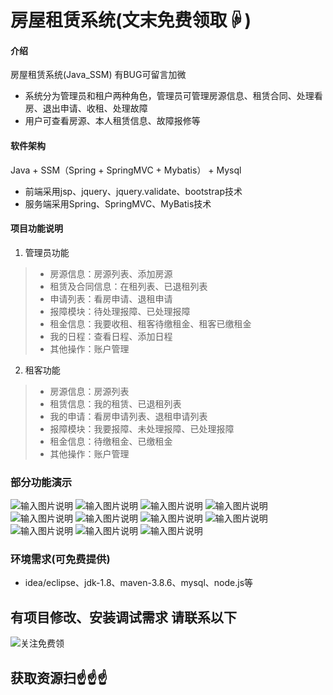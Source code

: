 # 房屋租赁系统(文末免费领取☟)
> 
#### 介绍
房屋租赁系统(Java_SSM)
有BUG可留言加微
- 系统分为管理员和租户两种角色，管理员可管理房源信息、租赁合同、处理看房、退出申请、收租、处理故障
- 用户可查看房源、本人租赁信息、故障报修等

#### 软件架构
Java + SSM（Spring + SpringMVC + Mybatis） + Mysql
- 前端采用jsp、jquery、jquery.validate、bootstrap技术
- 服务端采用Spring、SpringMVC、MyBatis技术

#### 项目功能说明

1.  管理员功能
> + 房源信息：房源列表、添加房源
> + 租赁及合同信息：在租列表、已退租列表
> + 申请列表：看房申请、退租申请
> + 报障模块：待处理报障、已处理报障
> + 租金信息：我要收租、租客待缴租金、租客已缴租金
> + 我的日程：查看日程、添加日程
> + 其他操作：账户管理
2.  租客功能
> + 房源信息：房源列表
> + 租赁信息：我的租赁、已退租列表
> + 我的申请：看房申请列表、退租申请列表
> + 报障模块：我要报障、未处理报障、已处理报障
> + 租金信息：待缴租金、已缴租金
> + 其他操作：账户管理

### 部分功能演示
![输入图片说明](photo/1-1.png)
![输入图片说明](photo/1-2.png)
![输入图片说明](photo/1-3.png)
![输入图片说明](photo/1-4.png)
![输入图片说明](photo/1-5.png)
![输入图片说明](photo/1-6.png)
![输入图片说明](photo/1-7.png)
![输入图片说明](photo/1-8.png)
![输入图片说明](photo/1-9.png)
![输入图片说明](photo/1-10.png)
![输入图片说明](photo/1-11.png)


### 环境需求(可免费提供)
- idea/eclipse、jdk-1.8、maven-3.8.6、mysql、node.js等


## 有项目修改、安装调试需求 请联系以下
![关注免费领](联系.png)

## 获取资源扫☝☝☝


